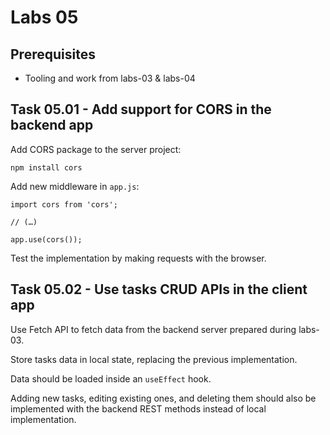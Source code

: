 # Labs 05

## Prerequisites

- Tooling and work from labs-03 & labs-04

## Task 05.01 - Add support for CORS in the backend app

Add CORS package to the server project:

```
npm install cors
```

Add new middleware in `app.js`:

```
import cors from 'cors';

// (…)

app.use(cors());
```

Test the implementation by making requests with the browser.

## Task 05.02 - Use tasks CRUD APIs in the client app

Use Fetch API to fetch data from the backend server prepared during labs-03.

Store tasks data in local state, replacing the previous implementation.

Data should be loaded inside an `useEffect` hook.

Adding new tasks, editing existing ones, and deleting them should also be implemented with the backend REST methods instead of local implementation.
